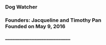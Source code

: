 <h3>Dog Watcher<h3>
<p>Founders: Jacqueline and Timothy Pan<br>
Founded on May 9, 2016</p>
___________________________

